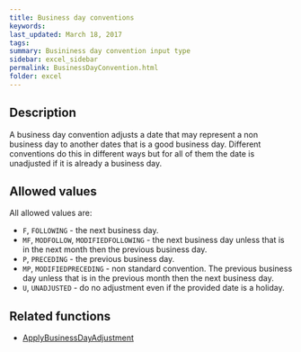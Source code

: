 ```yaml
---
title: Business day conventions
keywords:
last_updated: March 18, 2017
tags:
summary: Busininess day convention input type
sidebar: excel_sidebar
permalink: BusinessDayConvention.html
folder: excel
---
```


## Description

A business day convention adjusts a date that may represent a non business day to another dates that is a good business day.  Different conventions do this in different ways but for all of them the date is unadjusted if it is already a business day.

## Allowed values

All allowed values are:

 * `F`, `FOLLOWING` - the next business day.
 * `MF`, `MODFOLLOW`, `MODIFIEDFOLLOWING` - the next business day unless that is in the next month then the previous business day.
 * `P`, `PRECEDING` - the previous business day.
 * `MP`, `MODIFIEDPRECEDING` - non standard convention. The previous business day unless that is in the previous month then the next business day.
 * `U`, `UNADJUSTED` - do no adjustment even if the provided date is a holiday.


## Related functions     

 * [ApplyBusinessDayAdjustment](ApplyBusinessDayAdjustment)
 
